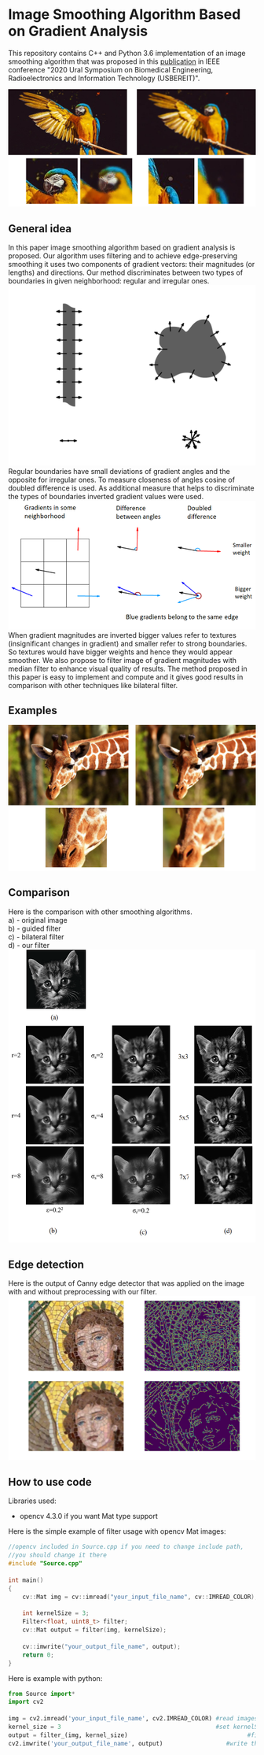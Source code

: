 # Image Smoothing Algorithm Based on Gradient Analysis
This repository contains C++ and Python 3.6 implementation of an image smoothing algorithm that was proposed in this [publication](https://ieeexplore.ieee.org/document/9117646) in IEEE conference "2020 Ural Symposium on Biomedical Engineering, Radioelectronics and Information Technology (USBEREIT)".  

![example1](/images/example1.jpg)  
  
## General idea
In this paper image smoothing algorithm based on gradient analysis is proposed. Our algorithm uses filtering and to achieve edge-preserving smoothing it uses two components of gradient vectors: their magnitudes (or lengths) and directions. Our method discriminates between two types of boundaries in given neighborhood: regular and irregular ones.
![boundaries](/images/boundaries.png)  
Regular boundaries have small deviations of gradient angles and the opposite for irregular ones. To measure closeness of angles cosine of doubled difference is used. As additional measure that helps to discriminate the types of boundaries inverted gradient values were used.  
![gradients](/images/gradients.png)  
When gradient magnitudes are inverted bigger values refer to textures (insignificant changes in gradient) and smaller refer to strong boundaries. So textures would have bigger weights and hence they would appear smoother. We also propose to filter image of gradient magnitudes with median filter to enhance visual quality of results. The method proposed in this paper is easy to implement and compute and it gives good results in comparison with other techniques like bilateral filter.  
  
## Examples
![example2](/images/example2.jpg)  
## Comparison
Here is the comparison with other smoothing algorithms.  
a) - original image  
b) - guided filter  
c) - bilateral filter  
d) - our filter  
![comparison](/images/comparison.png)
## Edge detection
Here is the output of Canny edge detector that was applied on the image with and without preprocessing with our filter.
![edges](/images/edge_detection.png)

## How to use code
Libraries used:
  - opencv 4.3.0 if you want Mat type support

Here is the simple example of filter usage with opencv Mat images:

```cpp
//opencv included in Source.cpp if you need to change include path, 
//you should change it there
#include "Source.cpp"

int main()
{
    cv::Mat img = cv::imread("your_input_file_name", cv::IMREAD_COLOR);       //read image using opencv from file into Mat type
    
    int kernelSize = 3;                                                       //set kernelSize = 3 for filtering with 3x3 kernel
    Filter<float, uint8_t> filter;                                            //create the instance of filter
    cv::Mat output = filter(img, kernelSize);                                 //filter image
    
    cv::imwrite("your_output_file_name", output);                             //write the result
    return 0;
}
```
Here is example with python:
```python
from Source import*
import cv2

img = cv2.imread('your_input_file_name', cv2.IMREAD_COLOR) #read images using opencv from file
kernel_size = 3                                            #set kernelSize = 3 for filtering with 3x3 kernel
output = filter_(img, kernel_size)                                  #filter image
cv2.imwrite('your_output_file_name', output)                  #write the result
```
